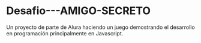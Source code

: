 # Desafio---AMIGO-SECRETO
Un proyecto de parte de Alura haciendo un juego demostrando el desarrollo en programación principalmente en Javascript.
